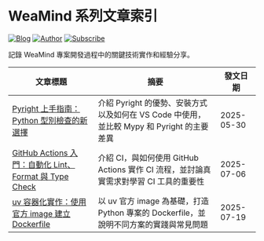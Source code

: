 # WeaMind 系列文章索引

[![Blog](https://img.shields.io/badge/Blog-Code%20and%20Me-forestgreen)](https://blog.kyomind.tw)
[![Author](https://img.shields.io/badge/Author-Kyo%20Huang-blue)](https://blog.kyomind.tw/about)
[![Subscribe](https://img.shields.io/badge/Subscribe-%20Email-forestgreen?style=flat&logo=gmail)](https://blog.kyomind.tw/subscribe/)

記錄 WeaMind 專案開發過程中的關鍵技術實作和經驗分享。

| 文章標題                                                                                          | 摘要                                                                                      | 發文日期   |
| ------------------------------------------------------------------------------------------------- | ----------------------------------------------------------------------------------------- | ---------- |
| [Pyright 上手指南：Python 型別檢查的新選擇](https://blog.kyomind.tw/pyright/)                     | 介紹 Pyright 的優勢、安裝方式以及如何在 VS Code 中使用，並比較 Mypy 和 Pyright 的主要差異 | 2025-05-30 |
| [GitHub Actions 入門：自動化 Lint、Format 與 Type Check](https://blog.kyomind.tw/github-actions/) | 介紹 CI，與如何使用 GitHub Actions 實作 CI 流程，並討論真實需求對學習 CI 工具的重要性     | 2025-07-06 |
| [uv 容器化實作：使用官方 image 建立 Dockerfile](https://blog.kyomind.tw/uv-dockerfile/)           | 以 uv 官方 image 為基礎，打造 Python 專案的 Dockerfile，並說明不同方案的實踐與常見問題    | 2025-07-19 |
